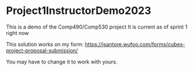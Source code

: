 # Project1InstructorDemo2023
This is a demo of the Comp490/Comp530 project It is current as of sprint 1 right now

This solution works on my form:
https://jsantore.wufoo.com/forms/cubes-project-proposal-submission/

You may have to change it to work with yours.